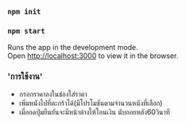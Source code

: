 ### `npm init`
### `npm start`

Runs the app in the development mode.\
Open [http://localhost:3000](http://localhost:3000) to view it in the browser.

### 'การใช้งาน'

- กรอกราคาลงในช่องใส่ราคา
- เพิ่มหนังไปที่ตะกร้าได้(มีโปรโมชันตามจำนวนหนังที่เลือก)
- เมื่อกดปุ่มยืนยันจะมีหน้าต่างให้โอนเงิน นับถอยหลัง60วินาที
